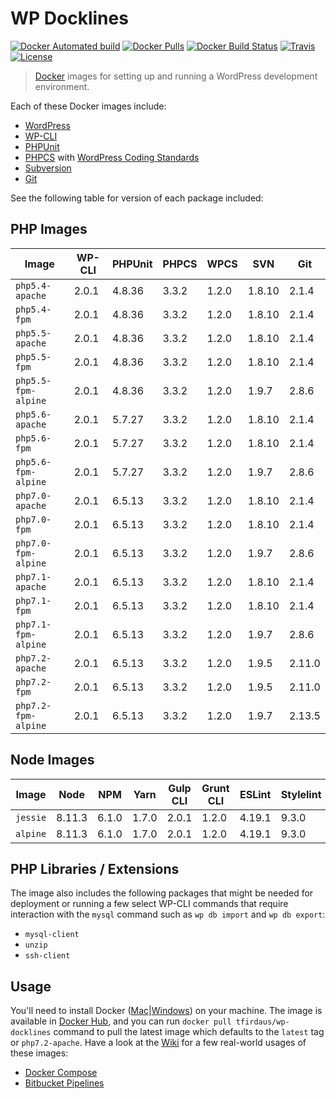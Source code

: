 # WP Docklines

[![Docker Automated build](https://img.shields.io/docker/automated/tfirdaus/wp-docklines.svg?style=flat)](https://hub.docker.com/r/tfirdaus/wp-docklines/) [![Docker Pulls](https://img.shields.io/docker/pulls/tfirdaus/wp-docklines.svg?style=flat)](https://hub.docker.com/r/tfirdaus/wp-docklines/) [![Docker Build Status](https://img.shields.io/docker/build/tfirdaus/wp-docklines.svg?style=flat)](https://hub.docker.com/r/tfirdaus/wp-docklines/) [![Travis](https://img.shields.io/travis/tfirdaus/wp-docklines.svg?style=flat)](https://travis-ci.org/tfirdaus/wp-docklines) [![License](https://img.shields.io/github/license/tfirdaus/wp-docklines.svg?style=flat)](https://github.com/tfirdaus/wp-docklines)

> [Docker](https://www.docker.com/) images for setting up and running a WordPress development environment.

Each of these Docker images include:

- [WordPress](https://wordpress.org/download/)
- [WP-CLI](http://wp-cli.org/)
- [PHPUnit](https://phpunit.de/)
- [PHPCS](https://github.com/squizlabs/PHP_CodeSniffer) with [WordPress Coding Standards](https://github.com/WordPress-Coding-Standards/WordPress-Coding-Standards)
- [Subversion](https://subversion.apache.org/)
- [Git](https://git-scm.com/)

See the following table for version of each package included:

## PHP Images

| Image | WP-CLI | PHPUnit | PHPCS | WPCS | SVN | Git |
| --- | --- | --- | --- | --- | --- | --- |
| `php5.4-apache`     | 2.0.1 | 4.8.36 | 3.3.2 | 1.2.0 | 1.8.10 | 2.1.4  |
| `php5.4-fpm`        | 2.0.1 | 4.8.36 | 3.3.2 | 1.2.0 | 1.8.10 | 2.1.4  |
| `php5.5-apache`     | 2.0.1 | 4.8.36 | 3.3.2 | 1.2.0 | 1.8.10 | 2.1.4  |
| `php5.5-fpm`        | 2.0.1 | 4.8.36 | 3.3.2 | 1.2.0 | 1.8.10 | 2.1.4  |
| `php5.5-fpm-alpine` | 2.0.1 | 4.8.36 | 3.3.2 | 1.2.0 | 1.9.7  | 2.8.6  |
| `php5.6-apache`     | 2.0.1 | 5.7.27 | 3.3.2 | 1.2.0 | 1.8.10 | 2.1.4  |
| `php5.6-fpm`        | 2.0.1 | 5.7.27 | 3.3.2 | 1.2.0 | 1.8.10 | 2.1.4  |
| `php5.6-fpm-alpine` | 2.0.1 | 5.7.27 | 3.3.2 | 1.2.0 | 1.9.7  | 2.8.6  |
| `php7.0-apache`     | 2.0.1 | 6.5.13 | 3.3.2 | 1.2.0 | 1.8.10 | 2.1.4  |
| `php7.0-fpm`        | 2.0.1 | 6.5.13 | 3.3.2 | 1.2.0 | 1.8.10 | 2.1.4  |
| `php7.0-fpm-alpine` | 2.0.1 | 6.5.13 | 3.3.2 | 1.2.0 | 1.9.7  | 2.8.6  |
| `php7.1-apache`     | 2.0.1 | 6.5.13 | 3.3.2 | 1.2.0 | 1.8.10 | 2.1.4  |
| `php7.1-fpm`        | 2.0.1 | 6.5.13 | 3.3.2 | 1.2.0 | 1.8.10 | 2.1.4  |
| `php7.1-fpm-alpine` | 2.0.1 | 6.5.13 | 3.3.2 | 1.2.0 | 1.9.7  | 2.8.6  |
| `php7.2-apache`     | 2.0.1 | 6.5.13 | 3.3.2 | 1.2.0 | 1.9.5  | 2.11.0 |
| `php7.2-fpm`        | 2.0.1 | 6.5.13 | 3.3.2 | 1.2.0 | 1.9.5  | 2.11.0 |
| `php7.2-fpm-alpine` | 2.0.1 | 6.5.13 | 3.3.2 | 1.2.0 | 1.9.7  | 2.13.5 |

## Node Images

| Image | Node | NPM | Yarn | Gulp CLI | Grunt CLI | ESLint | Stylelint |
| --- | --- | --- | --- | --- | --- | --- | --- |
| `jessie`  | 8.11.3 | 6.1.0 | 1.7.0 | 2.0.1 | 1.2.0 | 4.19.1 | 9.3.0 |
| `alpine`  | 8.11.3 | 6.1.0 | 1.7.0 | 2.0.1 | 1.2.0 | 4.19.1 | 9.3.0 |

## PHP Libraries / Extensions

The image also includes the following packages that might be needed for deployment or running a few select WP-CLI commands that require interaction with the `mysql` command such as `wp db import` and `wp db export`:

- `mysql-client`
- `unzip`
- `ssh-client`

## Usage

You'll need to install Docker ([Mac](https://www.docker.com/docker-mac)|[Windows](https://www.docker.com/docker-windows)) on your machine. The image is available in [Docker Hub](https://hub.docker.com/), and you can run `docker pull tfirdaus/wp-docklines` command to pull the latest image which defaults to the `latest` tag or `php7.2-apache`. Have a look at the [Wiki](https://github.com/tfirdaus/wp-docklines/wiki) for a few real-world usages of these images:

- [Docker Compose](https://github.com/tfirdaus/wp-docklines/wiki/Docker-Compose)
- [Bitbucket Pipelines](https://github.com/tfirdaus/wp-docklines/wiki/Bitbucket-Pipelines)
